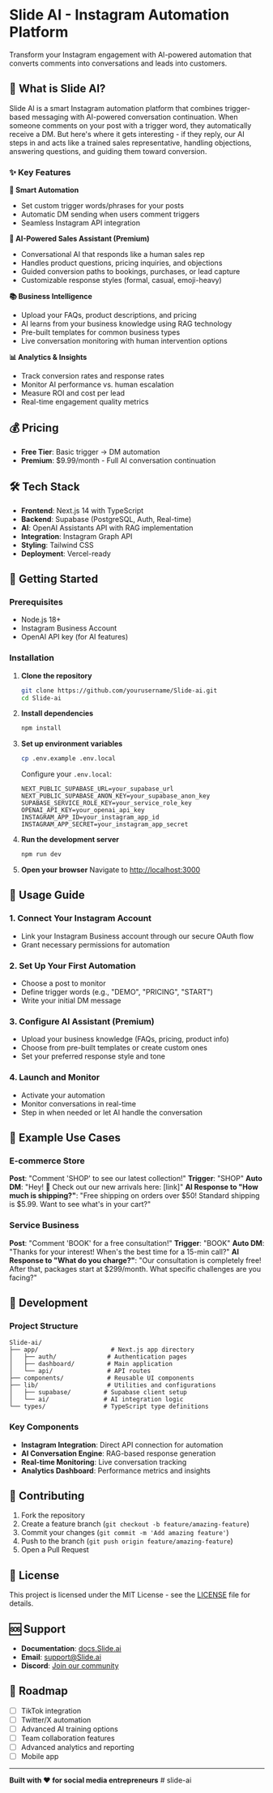 # Slide AI - Instagram Automation Platform

Transform your Instagram engagement with AI-powered automation that converts comments into conversations and leads into customers.

## 🚀 What is Slide AI?

Slide AI is a smart Instagram automation platform that combines trigger-based messaging with AI-powered conversation continuation. When someone comments on your post with a trigger word, they automatically receive a DM. But here's where it gets interesting - if they reply, our AI steps in and acts like a trained sales representative, handling objections, answering questions, and guiding them toward conversion.

### ✨ Key Features

**🎯 Smart Automation**
- Set custom trigger words/phrases for your posts
- Automatic DM sending when users comment triggers
- Seamless Instagram API integration

**🤖 AI-Powered Sales Assistant (Premium)**
- Conversational AI that responds like a human sales rep
- Handles product questions, pricing inquiries, and objections
- Guided conversion paths to bookings, purchases, or lead capture
- Customizable response styles (formal, casual, emoji-heavy)

**📚 Business Intelligence**
- Upload your FAQs, product descriptions, and pricing
- AI learns from your business knowledge using RAG technology
- Pre-built templates for common business types
- Live conversation monitoring with human intervention options

**📊 Analytics & Insights**
- Track conversion rates and response rates
- Monitor AI performance vs. human escalation
- Measure ROI and cost per lead
- Real-time engagement quality metrics

## 💰 Pricing

- **Free Tier**: Basic trigger → DM automation
- **Premium**: $9.99/month - Full AI conversation continuation

## 🛠️ Tech Stack

- **Frontend**: Next.js 14 with TypeScript
- **Backend**: Supabase (PostgreSQL, Auth, Real-time)
- **AI**: OpenAI Assistants API with RAG implementation
- **Integration**: Instagram Graph API
- **Styling**: Tailwind CSS
- **Deployment**: Vercel-ready

## 🚀 Getting Started

### Prerequisites

- Node.js 18+ 
- Instagram Business Account
- OpenAI API key (for AI features)

### Installation

1. **Clone the repository**
   ```bash
   git clone https://github.com/yourusername/Slide-ai.git
   cd Slide-ai
   ```

2. **Install dependencies**
   ```bash
   npm install
   ```

3. **Set up environment variables**
   ```bash
   cp .env.example .env.local
   ```
   
   Configure your `.env.local`:
   ```env
   NEXT_PUBLIC_SUPABASE_URL=your_supabase_url
   NEXT_PUBLIC_SUPABASE_ANON_KEY=your_supabase_anon_key
   SUPABASE_SERVICE_ROLE_KEY=your_service_role_key
   OPENAI_API_KEY=your_openai_api_key
   INSTAGRAM_APP_ID=your_instagram_app_id
   INSTAGRAM_APP_SECRET=your_instagram_app_secret
   ```

4. **Run the development server**
   ```bash
   npm run dev
   ```

5. **Open your browser**
   Navigate to [http://localhost:3000](http://localhost:3000)

## 📖 Usage Guide

### 1. Connect Your Instagram Account
- Link your Instagram Business account through our secure OAuth flow
- Grant necessary permissions for automation

### 2. Set Up Your First Automation
- Choose a post to monitor
- Define trigger words (e.g., "DEMO", "PRICING", "START")
- Write your initial DM message

### 3. Configure AI Assistant (Premium)
- Upload your business knowledge (FAQs, pricing, product info)
- Choose from pre-built templates or create custom ones
- Set your preferred response style and tone

### 4. Launch and Monitor
- Activate your automation
- Monitor conversations in real-time
- Step in when needed or let AI handle the conversation

## 🎯 Example Use Cases

### E-commerce Store
**Post**: "Comment 'SHOP' to see our latest collection!"
**Trigger**: "SHOP"
**Auto DM**: "Hey! 👋 Check out our new arrivals here: [link]"
**AI Response to "How much is shipping?"**: "Free shipping on orders over $50! Standard shipping is $5.99. Want to see what's in your cart?"

### Service Business
**Post**: "Comment 'BOOK' for a free consultation!"
**Trigger**: "BOOK"
**Auto DM**: "Thanks for your interest! When's the best time for a 15-min call?"
**AI Response to "What do you charge?"**: "Our consultation is completely free! After that, packages start at $299/month. What specific challenges are you facing?"

## 🔧 Development

### Project Structure
```
Slide-ai/
├── app/                    # Next.js app directory
│   ├── auth/              # Authentication pages
│   ├── dashboard/         # Main application
│   └── api/               # API routes
├── components/            # Reusable UI components
├── lib/                   # Utilities and configurations
│   ├── supabase/         # Supabase client setup
│   └── ai/               # AI integration logic
└── types/                # TypeScript type definitions
```

### Key Components

- **Instagram Integration**: Direct API connection for automation
- **AI Conversation Engine**: RAG-based response generation
- **Real-time Monitoring**: Live conversation tracking
- **Analytics Dashboard**: Performance metrics and insights

## 🤝 Contributing

1. Fork the repository
2. Create a feature branch (`git checkout -b feature/amazing-feature`)
3. Commit your changes (`git commit -m 'Add amazing feature'`)
4. Push to the branch (`git push origin feature/amazing-feature`)
5. Open a Pull Request

## 📄 License

This project is licensed under the MIT License - see the [LICENSE](LICENSE) file for details.

## 🆘 Support

- **Documentation**: [docs.Slide.ai](https://docs.Slide.ai)
- **Email**: support@Slide.ai
- **Discord**: [Join our community](https://discord.gg/Slide)

## 🚀 Roadmap

- [ ] TikTok integration
- [ ] Twitter/X automation
- [ ] Advanced AI training options
- [ ] Team collaboration features
- [ ] Advanced analytics and reporting
- [ ] Mobile app

---

**Built with ❤️ for social media entrepreneurs**
#   s l i d e - a i  
 